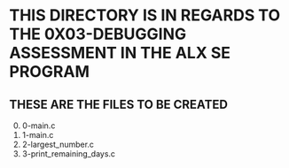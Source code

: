 # THIS DIRECTORY IS IN REGARDS TO THE 0X03-DEBUGGING ASSESSMENT IN THE ALX SE PROGRAM

## THESE ARE THE FILES TO BE CREATED
  
   0. 0-main.c
   1. 1-main.c
   2. 2-largest_number.c
   3. 3-print_remaining_days.c
